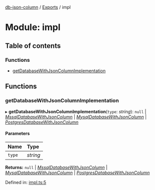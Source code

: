 [db-json-column](../README.md) / [Exports](../modules.md) / impl

# Module: impl

## Table of contents

### Functions

- [getDatabaseWithJsonColumnImplementation](impl.md#getdatabasewithjsoncolumnimplementation)

## Functions

### getDatabaseWithJsonColumnImplementation

▸ **getDatabaseWithJsonColumnImplementation**(`type`: *string*): ``null`` \| [*MssqlDatabaseWithJsonColumn*](../classes/mssql.mssqldatabasewithjsoncolumn.md) \| [*MysqlDatabaseWithJsonColumn*](../classes/mysql.mysqldatabasewithjsoncolumn.md) \| [*PostgresDatabaseWithJsonColumn*](../classes/postgres.postgresdatabasewithjsoncolumn.md)

#### Parameters

| Name | Type |
| :------ | :------ |
| `type` | *string* |

**Returns:** ``null`` \| [*MssqlDatabaseWithJsonColumn*](../classes/mssql.mssqldatabasewithjsoncolumn.md) \| [*MysqlDatabaseWithJsonColumn*](../classes/mysql.mysqldatabasewithjsoncolumn.md) \| [*PostgresDatabaseWithJsonColumn*](../classes/postgres.postgresdatabasewithjsoncolumn.md)

Defined in: [impl.ts:5](https://github.com/wholebuzz/db-json-column/blob/master/src/impl.ts#L5)
